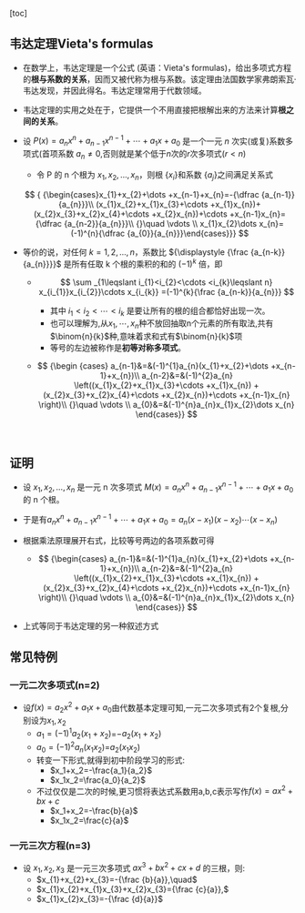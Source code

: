 [toc]



## 韦达定理Vieta's formulas

- 在数学上，韦达定理是一个公式 (英语：Vieta's formulas)，给出多项式方程的**根与系数的关系**，因而又被代称为根与系数。该定理由法国数学家弗朗索瓦·韦达发现，并因此得名。韦达定理常用于代数领域。

- 韦达定理的实用之处在于，它提供一个不用直接把根解出来的方法来计算**根之间的关系**。

- 设 ${\displaystyle P(x)=a_{n}x^{n}+a_{n-1}x^{n-1}+\cdots +a_{1}x+a_{0}}$ 是一个一元 $n$ 次实(或复)系数多项式(首项系数 ${\displaystyle a_{n}\neq 0}$,否则就是某个低于$n$次的$r$次多项式($r<n$)

  - 令 P 的 n 个根为 ${\displaystyle x_{1},x_{2},\dots ,x_{n}}$，则根 ${\displaystyle \{x_{i}\}}$和系数 ${\displaystyle \{a_{j}\}}$之间满足关系式

  $$
  { {\begin{cases}x_{1}+x_{2}+\dots +x_{n-1}+x_{n}=-{\dfrac {a_{n-1}}{a_{n}}}\\
  	(x_{1}x_{2}+x_{1}x_{3}+\cdots +x_{1}x_{n})+(x_{2}x_{3}+x_{2}x_{4}+\cdots +x_{2}x_{n})+\cdots +x_{n-1}x_{n}={\dfrac {a_{n-2}}{a_{n}}}\\
  	{}\quad \vdots \\
  	x_{1}x_{2}\dots x_{n}=(-1)^{n}{\dfrac {a_{0}}{a_{n}}}\end{cases}}}
  $$

- 等价的说，对任何 $k = 1, 2, ..., n$，系数比 ${\displaystyle {\frac {a_{n-k}}{a_{n}}}}$ 是所有任取 k 个根的乘积的和的 ${\displaystyle (-1)^{k}}$ 倍，即

  - $$
    \sum _{1\leqslant i_{1}<i_{2}<\cdots <i_{k}\leqslant n}
    x_{i_{1}}x_{i_{2}}\cdots x_{i_{k}}
    =(-1)^{k}{\frac {a_{n-k}}{a_{n}}}
    $$

    - 其中 ${\displaystyle i_{1}<i_{2}<\cdots <i_{k}}$ 是要让所有的根的组合都恰好出现一次。
    - 也可以理解为,从$x_1,\cdots,x_n$种不放回抽取n个元素的所有取法,共有$\binom{n}{k}$种,意味着求和式有$\binom{n}{k}$项
    - 等号的左边被称作是**初等对称多项式**。

  - $$
    {\begin
    {cases}
    a_{n-1}&=&(-1)^{1}a_{n}(x_{1}+x_{2}+\dots +x_{n-1}+x_{n})\\
    a_{n-2}&=&(-1)^{2}a_{n}
        \left((x_{1}x_{2}+x_{1}x_{3}+\cdots 
            +x_{1}x_{n})
            +(x_{2}x_{3}+x_{2}x_{4}+\cdots 
            +x_{2}x_{n})+\cdots 
            +x_{n-1}x_{n}
        \right)\\
    	{}\quad \vdots \\
    a_{0}&=&(-1)^{n}a_{n}x_{1}x_{2}\dots x_{n}
    \end{cases}}
    $$
  
  ​	

## 证明

- 设 ${\displaystyle x_{1},x_{2},\dots ,x_{n}}$ 是一元 n 次多项式 ${M(x)=a_{n}x^{n}+a_{n-1}x^{n-1}+\cdots +a_{1}x+a_{0}}$ 的 n 个根。

- 于是有${a_{n}x^{n}+a_{n-1}x^{n-1}+\cdots +a_{1}x+a_{0}=a_{n}(x-x_{1})(x-x_{2})\cdots (x-x_{n})}$

- 根据乘法原理展开右式，比较等号两边的各项系数可得

  - $$
    {\begin{cases}
    a_{n-1}&=&(-1)^{1}a_{n}(x_{1}+x_{2}+\dots +x_{n-1}+x_{n})\\
    a_{n-2}&=&(-1)^{2}a_{n}
        \left((x_{1}x_{2}+x_{1}x_{3}+\cdots 
            +x_{1}x_{n})
            +(x_{2}x_{3}+x_{2}x_{4}+\cdots 
            +x_{2}x_{n})+\cdots 
            +x_{n-1}x_{n}
        \right)\\
    	{}\quad \vdots \\
    a_{0}&=&(-1)^{n}a_{n}x_{1}x_{2}\dots x_{n}
    \end{cases}}
    $$

- 上式等同于韦达定理的另一种叙述方式

## 常见特例

### 一元二次多项式(n=2)

- 设$f(x)=a_2x^2+a_1x+a_0$由代数基本定理可知,一元二次多项式有2个复根,分别设为$x_1,x_2$
  - $a_{1}=(-1)^{1}a_2(x_1+x_2)$=$-a_2(x_1+x_2)$
  - $a_0=(-1)^2a_n(x_1x_2)$=$a_2(x_1x_2)$
  - 转变一下形式,就得到初中阶段学习的形式:
    - $x_1+x_2=-\frac{a_1}{a_2}$
    - $x_1x_2=\frac{a_0}{a_2}$
  - 不过仅仅是二次的时候,更习惯将表达式系数用a,b,c表示写作$f(x)=ax^2+bx+c$
    - $x_1+x_2=-\frac{b}{a}$
    - $x_1x_2=\frac{c}{a}$

### 一元三次方程(n=3)

- 设 ${\displaystyle x_{1},x_{2},x_{3}}$ 是一元三次多项式 ${ax^{3}+bx^{2}+cx+d}$ 的三根，则:
  - $x_{1}+x_{2}+x_{3}=-{\frac {b}{a}},\quad$
  - $x_{1}x_{2}+x_{1}x_{3}+x_{2}x_{3}={\frac {c}{a}},$
  - $x_{1}x_{2}x_{3}=-{\frac {d}{a}}$

